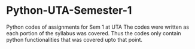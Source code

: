 # Python-UTA-Semester-1
Python codes of assignments for Sem 1 at UTA
The codes were written as each portion of the syllabus was covered. 
Thus the codes only contain python functionalities that was covered upto that point.
